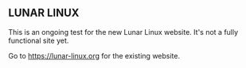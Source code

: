 ## LUNAR LINUX

This is an ongoing test for the new Lunar Linux website. It's not a fully functional site yet.

Go to https://lunar-linux.org for the existing website.
